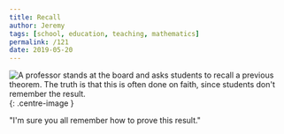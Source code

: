 ```yaml
---
title: Recall
author: Jeremy
tags: [school, education, teaching, mathematics]
permalink: /121
date: 2019-05-20
---
```


![A professor stands at the board and asks students to recall a previous theorem. The truth is that this is often done on faith, since students don't remember the result.](https://res.cloudinary.com/dh3hm8pb7/image/upload/c_scale,q_auto:best,w_615/v1535842782/Handwaving/Published/Recall.png){: .centre-image }

"I'm sure you all remember how to prove this result."